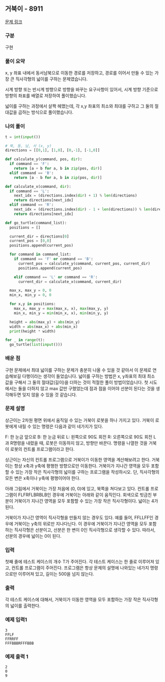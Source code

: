 ## 거북이 - 8911

[문제 링크](https://www.acmicpc.net/problem/8911)

### 구분

구현

### 풀이 요약

x, y 좌표 내에서 동서남북으로 이동한 경로를 저장하고, 경로를 이어서 만들 수 있는 가장 큰 직사각형의 넓이를 구하는 문제였습니다.

시계 방향 또는 반시계 방향으로 방향을 바꾸는 요구사항이 있어서, 시계 방향 기준으로 방향의 좌표를 배열로 저장하여 풀이했습니다.

넓이를 구하는 과정에서 살짝 헤맸는데, 각 x,y 좌표의 최소와 최대를 구하고 그 둘의 절대값을 곱하는 방식으로 풀이했습니다.

### 나의 풀이

```python
t = int(input())

# 북, 동, 남, 서 (x, y)
directions = [[0,1], [1,0], [0,-1], [-1,0]]

def calculate_y(command, pos, dir):
  if command == 'F':
    return [a + b for a, b in zip(pos, dir)]
  elif command == 'B':
    return [a - b for a, b in zip(pos, dir)]

def calculate_x(command, dir):
  if command == 'L':
    next_idx = (directions.index(dir) + 1) % len(directions)
    return directions[next_idx]
  elif command == 'R':
    next_idx = (directions.index(dir) - 1 + len(directions)) % len(directions)
    return directions[next_idx]

def go_turtle(command_list):
  positions = []

  current_dir = directions[0]
  current_pos = [0,0]
  positions.append(current_pos)

  for command in command_list:
    if command == 'F' or command == 'B':
      current_pos = calculate_y(command, current_pos, current_dir)
      positions.append(current_pos)

    elif command == 'L' or command == 'R':
      current_dir = calculate_x(command, current_dir)

  max_x, max_y = 0, 0
  min_x, min_y = 0, 0

  for x,y in positions:
    max_x, max_y = max(max_x, x), max(max_y, y)
    min_x, min_y = min(min_x, x), min(min_y, y)

  height = abs(max_y) + abs(min_y)
  width = abs(max_x) + abs(min_x)
  print(height * width)

for _ in range(t):
  go_turtle(list(input()))
```

### 배운 점

구현 문제에서 최대 넓이를 구하는 문제가 충분히 나올 수 있을 것 같아서 이 문제로 연습해보길 다행이라는 생각이 들었습니다.
넓이를 구하는 방법은 x, y좌표의 최대 최소 값을 구해서 그 둘의 절대값(길이)을 더하는 것이 적절한 풀이 방법이었습니다. 첫 시도에서는 둘을 더하지 않고 max 값만 구했었는데 점과 점을 이어야 선분이 된다는 것을 생각해두면 잊지 않을 수 있을 것 같습니다.

### 문제 설명

상근이는 2차원 평면 위에서 움직일 수 있는 거북이 로봇을 하나 가지고 있다. 거북이 로봇에게 내릴 수 있는 명령은 다음과 같이 네가지가 있다.

F: 한 눈금 앞으로
B: 한 눈금 뒤로
L: 왼쪽으로 90도 회전
R: 오른쪽으로 90도 회전
L과 R명령을 내렸을 때, 로봇은 이동하지 않고, 방향만 바꾼다. 명령을 나열한 것을 거북이 로봇의 컨트롤 프로그램이라고 한다.

상근이는 자신의 컨트롤 프로그램으로 거북이가 이동한 영역을 계산해보려고 한다. 거북이는 항상 x축과 y축에 평행한 방향으로만 이동한다. 거북이가 지나간 영역을 모두 포함할 수 있는 가장 작은 직사각형의 넓이를 구하는 프로그램을 작성하시오. 단, 직사각형의 모든 변은 x축이나 y축에 평행이어야 한다.

아래 그림에서 거북이는 가장 처음에 (0, 0)에 있고, 북쪽을 쳐다보고 있다. 컨트롤 프로그램이 FLFRFLBRBLB인 경우에 거북이는 아래와 같이 움직인다. 회색으로 빗금친 부분이 거북이가 지나간 영역을 모두 포함할 수 있는 가장 작은 직사각형이다. 넓이는 4가 된다.

거북이가 지나간 영역이 직사각형을 만들지 않는 경우도 있다. 예를 들어, FFLLFF인 경우에 거북이는 y축의 위로만 지나다닌다. 이 경우에 거북이가 지나간 영역을 모두 포함하는 직사각형은 선분이고, 선분은 한 변이 0인 직사각형으로 생각할 수 있다. 따라서, 선분의 경우에 넓이는 0이 된다.

### 입력

첫째 줄에 테스트 케이스의 개수 T가 주어진다. 각 테스트 케이스는 한 줄로 이루어져 있고, 컨트롤 프로그램이 주어진다. 프로그램은 항상 문제의 설명에 나와있는 네가지 명령으로만 이루어져 있고, 길이는 500을 넘지 않는다.

### 출력

각 테스트 케이스에 대해서, 거북이가 이동한 영역을 모두 포함하는 가장 작은 직사각형의 넓이를 출력한다.

### 예제 입력1

```
3
FFLF
FFRRFF
FFFBBBRFFFBBB
```

### 예제 출력 1

```
2
0
9
```
